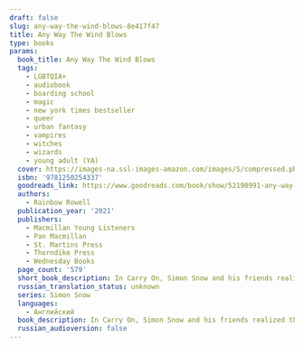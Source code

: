 ```yaml
---
draft: false
slug: any-way-the-wind-blows-8e417f47
title: Any Way The Wind Blows
type: books
params:
  book_title: Any Way The Wind Blows
  tags:
    - LGBTQIA+
    - audiobook
    - boarding school
    - magic
    - new york times bestseller
    - queer
    - urban fantasy
    - vampires
    - witches
    - wizards
    - young adult (YA)
  cover: https://images-na.ssl-images-amazon.com/images/S/compressed.photo.goodreads.com/books/1610744543i/52190991.jpg
  isbn: '9781250254337'
  goodreads_link: https://www.goodreads.com/book/show/52190991-any-way-the-wind-blows
  authors:
    - Rainbow Rowell
  publication_year: '2021'
  publishers:
    - Macmillan Young Listeners
    - Pan Macmillan
    - St. Martins Press
    - Thorndike Press
    - Wednesday Books
  page_count: '579'
  short_book_description: In Carry On, Simon Snow and his friends realized that everything they thought they understood about the world might be wrong. And in Wayward Son, they wondered whether everything they understood...
  russian_translation_status: unknown
  series: Simon Snow
  languages:
    - Английский
  book_description: In Carry On, Simon Snow and his friends realized that everything they thought they understood about the world might be wrong. And in Wayward Son, they wondered whether everything they understood about themselves might be wrong. In Any Way the Wind Blows, Simon and Baz and Penelope and Agatha have to decide how to move forward. For Simon, that means deciding whether he still wants to be part of the World of Mages -- and if he doesn't, what does that mean for his relationship with Baz? Meanwhile Baz is bouncing between two family crises and not finding any time to talk to anyone about his newfound vampire knowledge. Penelope would love to help, but she's smuggled an American Normal into London, and now she isn't sure what to do with him. And Agatha? Well, Agatha Wellbelove has had enough. Any Way the Wind Blows takes the gang back to England, back to Watford, and back to their families for their longest and most emotionally wrenching adventure yet. This book is a finale. It tells secrets and answers questions and lays ghosts to rest. Carry On was conceived as a book about Chosen One stories; Any Way the Wind Blows is an ending about endings. About catharsis and closure, and how we choose to move on from the traumas and triumphs that try to define us.
  russian_audioversion: false
---
```


